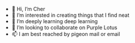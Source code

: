 - 👋 Hi, I’m Cher
- 👀 I’m interested in creating things that I find neat
- 🌱 I’m deeply learning deep learning
- 💞️ I’m looking to collaborate on Purple Lotus
- 📫 I am best reached by pigeon mail or email
